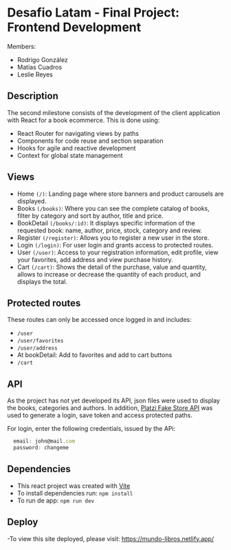 # Desafio Latam - Final Project: Frontend Development

Members:
- Rodrigo González
- Matias Cuadros
- Leslie Reyes

## Description
The second milestone consists of the development of the client application with React for a book ecommerce. This is done using:

- React Router for navigating views by paths
- Components for code reuse and section separation
- Hooks for agile and reactive development
- Context for global state management

## Views

- Home `(/)`: Landing page where store banners and product carousels are displayed.
- Books `(/books)`: Where you can see the complete catalog of books, filter by category and sort by author, title and price.
- BookDetail `(/books/:id)`: It displays specific information of the requested book: name, author, price, stock, category and review.
- Register `(/register)`: Allows you to register a new user in the store. 
- Login `(/login)`: For user login and grants access to protected routes.
- User `(/user)`: Access to your registration information, edit profile, view your favorites, add address and view purchase history.
- Cart `(/cart)`: Shows the detail of the purchase, value and quantity, allows to increase or decrease the quantity of each product, and displays the total.

## Protected routes
These routes can only be accessed once logged in and includes:
- `/user`
- `/user/favorites`
- `/user/address`
- At bookDetail: Add to favorites and add to cart buttons
- `/cart`

## API
As the project has not yet developed its API, json files were used to display the books, categories and authors. In addition, [Platzi Fake Store API](https://fakeapi.platzi.com/) was used to generate a login, save token and access protected paths.

For login, enter the following credentials, issued by the APi:

```jsx
  email: john@mail.com
  password: changeme
```

## Dependencies
- This react project was created with [Vite](https://vitejs.dev/)
- To install dependencies run: `npm install` 
- To run de app: `npm run dev`


## Deploy

-To view this site deployed, please visit: https://mundo-libros.netlify.app/
